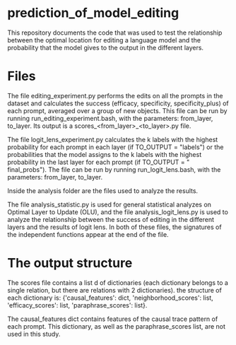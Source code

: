# prediction_of_model_editing

This repository documents the code that was used to test the relationship between the optimal location for editing a language model and the probability that the model gives to the output in the different layers.

# Files 

The file editing_experiment.py performs the edits on all the prompts in the dataset and calculates the success (efficacy, specificity, specificity_plus) of each prompt, averaged over a group of new objects. This file can be run by running run_editing_experiment.bash, with the parameters: from_layer, to_layer. Its output is a scores_<from_layer>_<to_layer>.py file.

The file logit_lens_experiment.py calculates the k labels with the highest probability for each prompt in each layer (if TO_OUTPUT = "labels") or the probabilities that the model assigns to the k labels with the highest probability in the last layer for each prompt (if TO_OUTPUT = " final_probs"). The file can be run by running run_logit_lens.bash, with the parameters: from_layer, to_layer.

Inside the analysis folder are the files used to analyze the results. 

The file analysis_statistic.py is used for general statistical analyzes on Optimal Layer to Update (OLU), and the file analysis_logit_lens.py is used to analyze the relationship between the success of editing in the different layers and the results of logit lens. In both of these files, the signatures of the independent functions appear at the end of the file.

# The output structure

The scores file contains a list d of dictionaries (each dictionary belongs to a single relation, but there are relations with 2 dictionaries). the structure of each dictionary is:
{'causal_features': dict, 'neighborhood_scores': list, 'efficacy_scores': list, 'paraphrase_scores': list}.

The causal_features dict contains features of the causal trace pattern of each prompt. This dictionary, as well as the paraphrase_scores list, are not used in this study.








